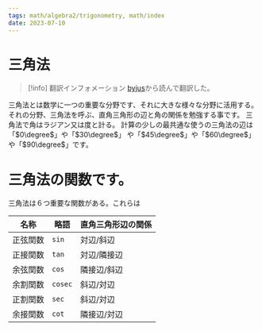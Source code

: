 ```yaml
---
tags: math/algebra2/trigonometry, math/index
date: 2023-07-10
---
```


# 三角法

> [!info] 翻訳インフォメーション
> [byjus](https://byjus.com/maths/trigonometry/#Trigonometry%20Definition)から読んで翻訳した。

三角法とは数学に一つの重要な分野です、それに大きな様々な分野に活用する。
それの分野、三角法を呼ぶ、直角三角形の辺と角の関係を勉強する事です。
三角法で角はラジアン又は度と計る。
計算の少しの最共通な使うの三角法の辺は「$0\degree$」や「$30\degree$」
や「$45\degree$」や「$60\degree$」
や「$90\degree$」です。

# 三角法の関数です。

三角法は６つ重要な関数がある。これらは

| 名称     | 略語    | 直角三角形辺の関係 |
| -------- | ------- | ------------------ |
| 正弦関数 | `sin`   | 対辺/斜辺          |
| 正接関数 | `tan`   | 対辺/隣接辺        |
| 余弦関数 | `cos`   | 隣接辺/斜辺        |
| 余割関数 | `cosec` | 斜辺/対辺          |
| 正割関数 | `sec`   | 斜辺/対辺          |
| 余接関数 | `cot`   | 隣接辺/対辺        | 
